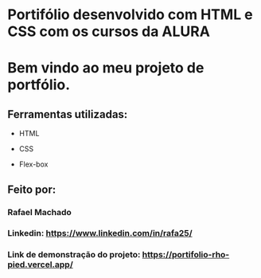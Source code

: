 # Portifólio desenvolvido com HTML e CSS com os cursos da ALURA

# Bem vindo ao meu projeto de portfólio.



## Ferramentas utilizadas:

* HTML

* CSS

* Flex-box

## Feito por:

### Rafael Machado

### Linkedin: https://www.linkedin.com/in/rafa25/

### Link de demonstração do projeto: https://portifolio-rho-pied.vercel.app/